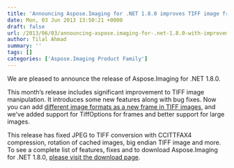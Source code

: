 ```yaml
---
title: 'Announcing Aspose.Imaging for .NET 1.8.0 improves TIFF image frames'
date: Mon, 03 Jun 2013 13:50:21 +0000
draft: false
url: /2013/06/03/announcing-aspose.imaging-for-.net-1.8.0-with-improvement-in-tiff-image-frames/
author: Tilal Ahmad
summary: ''
tags: []
categories: ['Aspose.Imaging Product Family']
---
```


We are pleased to announce the release of Aspose.Imaging for .NET 1.8.0.

This month’s release includes significant improvement to TIFF image manipulation. It introduces some new features along with bug fixes. Now you can add [different image formats as a new frame in TIFF images][1], and we've added support for TiffOptions for frames and better support for large images.

This release has fixed JPEG to TIFF conversion with CCITTFAX4 compression, rotation of cached images, big endian TIFF image and more. To see a complete list of features, fixes and to download Aspose.Imaging for .NET 1.8.0, [please visit the download page][2].




[1]: https://forum.aspose.com/
[2]: http://www.aspose.com/community/files/51/.net-components/aspose.imaging-for-.net/entry469579.aspx




